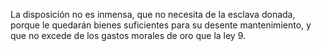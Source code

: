 La disposición no es inmensa, que no necesita de la esclava donada, porque le quedarán bienes suficientes para su desente mantenimiento, y que no excede de los gastos morales de oro que la ley 9.